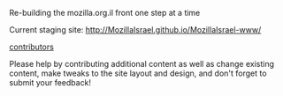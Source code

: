 Re-building the mozilla.org.il front one step at a time

Current staging site: http://MozillaIsrael.github.io/MozillaIsrael-www/ 

[contributors](https://github.com/MozillaIsrael/MozillaIsrael-www/graphs/contributors)


Please help by contributing additional content as well as change existing content, make tweaks to the site layout and design, and don't forget to submit your feedback!
